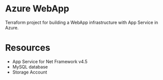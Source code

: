 # Azure WebApp

Terraform project for building a WebApp infrastructure with App Service in Azure.

# Resources

- App Service for Net Framework v4.5
- MySQL database
- Storage Account
